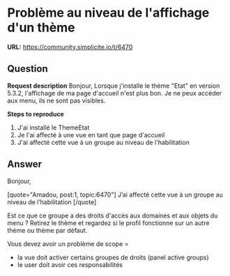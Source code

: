 # Problème au niveau de l'affichage d'un thème

**URL:** https://community.simplicite.io/t/6470

## Question
**Request description**
Bonjour,
Lorsque j'installe le thème "Etat" en version 5.3.2, l'affichage de ma page d'accueil n'est plus bon. Je ne peux accéder aux menu, ils ne sont pas visibles.

**Steps to reproduce**

1. J'ai installé le ThemeEtat
2. Je l'ai affecté à une vue en tant que page d'accueil
3. J'ai affecté cette vue à un groupe au niveau de l'habilitation

## Answer
Bonjour,

[quote="Amadou, post:1, topic:6470"]
J’ai affecté cette vue à un groupe au niveau de l’habilitation
[/quote]

Est ce que ce groupe a des droits d'accès aux domaines et aux objets du menu ?
Retirez le thème et regardez si le profil fonctionne sur un autre thème ou thème par défaut.

Vous devez avoir un problème de scope = 
- la vue doit activer certains groupes de droits (panel active groups)
- le user doit avoir ces responsabilités
